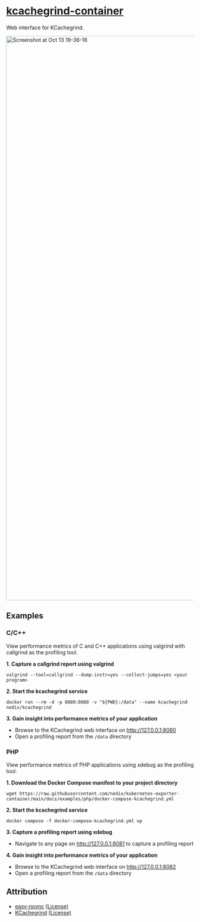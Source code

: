 # [kcachegrind-container](https://github.com/nedix/kcachegrind-container)

Web interface for KCachegrind.

<img width="1511" alt="Screenshot at Oct 13 19-36-16" src="https://github.com/user-attachments/assets/dd4cc5f1-5c61-4837-95a0-4365554df631">

## Examples

### C/C++

View performance metrics of C and C++ applications using valgrind with callgrind as the profiling tool.

**1. Capture a callgrind report using valgrind**

```shell
valgrind --tool=callgrind --dump-instr=yes --collect-jumps=yes <your program>
```

**2. Start the kcachegrind service**

```shell
docker run --rm -d -p 8080:8080 -v "${PWD}:/data" --name kcachegrind nedix/kcachegrind
```

**3. Gain insight into performance metrics of your application**

- Browse to the KCachegrind web interface on http://127.0.0.1:8080
- Open a profiling report from the `/data` directory

### PHP

View performance metrics of PHP applications using xdebug as the profiling tool.

**1. Download the Docker Compose manifest to your project directory**

```shell
wget https://raw.githubusercontent.com/nedix/kubernetes-exporter-container/main/docs/examples/php/docker-compose-kcachegrind.yml
```

**2. Start the kcachegrind service**

```shell
docker compose -f docker-compose-kcachegrind.yml up
```

**3. Capture a profiling report using xdebug**

- Navigate to any page on http://127.0.0.1:8081 to capture a profiling report

**4. Gain insight into performance metrics of your application**

- Browse to the KCachegrind web interface on http://127.0.0.1:8082
- Open a profiling report from the `/data` directory

## Attribution

- [easy-novnc] [(License)](https://raw.githubusercontent.com/pgaskin/easy-novnc/master/LICENSE.md)
- [KCachegrind] [(License)](https://github.com/KDE/kcachegrind/tree/master/LICENSES)

[easy-novnc]: https://github.com/pgaskin/easy-novnc
[KCachegrind]: https://github.com/KDE/kcachegrind
